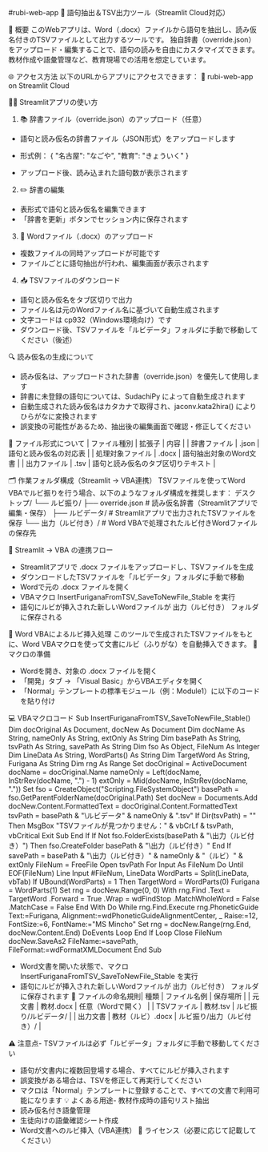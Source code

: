 
#rubi-web-app
📝 語句抽出＆TSV出力ツール（Streamlit Cloud対応）

📌 概要
このWebアプリは、Word（.docx）ファイルから語句を抽出し、読み仮名付きのTSVファイルとして出力するツールです。
独自辞書（override.json）をアップロード・編集することで、語句の読みを自由にカスタマイズできます。
教材作成や語彙管理など、教育現場での活用を想定しています。

🌐 アクセス方法
以下のURLからアプリにアクセスできます：
🔗 rubi-web-app on Streamlit Cloud

🧑‍🏫 Streamlitアプリの使い方
1. 📚 辞書ファイル（override.json）のアップロード（任意）
- 語句と読み仮名の辞書ファイル（JSON形式）をアップロードします
- 形式例：
{
  "名古屋": "なごや",
  "教育": "きょういく"
}


- アップロード後、読み込まれた語句数が表示されます
2. ✏️ 辞書の編集
- 表形式で語句と読み仮名を編集できます
- 「辞書を更新」ボタンでセッション内に保存されます
3. 📄 Wordファイル（.docx）のアップロード
- 複数ファイルの同時アップロードが可能です
- ファイルごとに語句抽出が行われ、編集画面が表示されます
4. 📥 TSVファイルのダウンロード
- 語句と読み仮名をタブ区切りで出力
- ファイル名は元のWordファイル名に基づいて自動生成されます
- 文字コードは cp932（Windows環境向け）です
- ダウンロード後、TSVファイルを「ルビデータ」フォルダに手動で移動してください（後述）

🔍 読み仮名の生成について
- 読み仮名は、アップロードされた辞書（override.json）を優先して使用します
- 辞書に未登録の語句については、SudachiPy によって自動生成されます
- 自動生成された読み仮名はカタカナで取得され、jaconv.kata2hira() によりひらがなに変換されます
- 誤変換の可能性があるため、抽出後の編集画面で確認・修正してください

📁 ファイル形式について
| ファイル種別 | 拡張子 | 内容 | 
| 辞書ファイル | .json | 語句と読み仮名の対応表 | 
| 処理対象ファイル | .docx | 語句抽出対象のWord文書 | 
| 出力ファイル | .tsv | 語句と読み仮名のタブ区切りテキスト | 

🗂️ 作業フォルダ構成（Streamlit → VBA連携）
TSVファイルを使ってWord VBAでルビ振りを行う場合、以下のようなフォルダ構成を推奨します：
デスクトップ/
└── ルビ振り/
    ├── override.json      # 読み仮名辞書（Streamlitアプリで編集・保存）
    ├── ルビデータ/          # Streamlitアプリで出力されたTSVファイルを保存
    └── 出力（ルビ付き）/    # Word VBAで処理されたルビ付きWordファイルの保存先

🔄 Streamlit → VBA の連携フロー
- Streamlitアプリで .docx ファイルをアップロードし、TSVファイルを生成
- ダウンロードしたTSVファイルを「ルビデータ」フォルダに手動で移動
- Wordで元の .docx ファイルを開く
- VBAマクロ InsertFuriganaFromTSV_SaveToNewFile_Stable を実行
- 語句にルビが挿入された新しいWordファイルが 出力（ルビ付き） フォルダに保存される

🧩 Word VBAによるルビ挿入処理
このツールで生成されたTSVファイルをもとに、Word VBAマクロを使って文書にルビ（ふりがな）を自動挿入できます。
🔧 マクロの準備
- Wordを開き、対象の .docx ファイルを開く
- 「開発」タブ → 「Visual Basic」からVBAエディタを開く
- 「Normal」テンプレートの標準モジュール（例：Module1）に以下のコードを貼り付け

💻 VBAマクロコード
Sub InsertFuriganaFromTSV_SaveToNewFile_Stable()
    Dim docOriginal As Document, docNew As Document
    Dim docName As String, nameOnly As String, extOnly As String
    Dim basePath As String, tsvPath As String, savePath As String
    Dim fso As Object, FileNum As Integer
    Dim LineData As String, WordParts() As String
    Dim TargetWord As String, Furigana As String
    Dim rng As Range
    Set docOriginal = ActiveDocument
    docName = docOriginal.Name
    nameOnly = Left(docName, InStrRev(docName, ".") - 1)
    extOnly = Mid(docName, InStrRev(docName, "."))
    Set fso = CreateObject("Scripting.FileSystemObject")
    basePath = fso.GetParentFolderName(docOriginal.Path)
    Set docNew = Documents.Add
    docNew.Content.FormattedText = docOriginal.Content.FormattedText
    tsvPath = basePath & "\ルビデータ\" & nameOnly & ".tsv"
    If Dir(tsvPath) = "" Then
        MsgBox "TSVファイルが見つかりません：" & vbCrLf & tsvPath, vbCritical
        Exit Sub
    End If
    If Not fso.FolderExists(basePath & "\出力（ルビ付き）") Then
        fso.CreateFolder basePath & "\出力（ルビ付き）"
    End If
    savePath = basePath & "\出力（ルビ付き）\" & nameOnly & "（ルビ）" & extOnly
    FileNum = FreeFile
    Open tsvPath For Input As FileNum
    Do Until EOF(FileNum)
        Line Input #FileNum, LineData
        WordParts = Split(LineData, vbTab)
        If UBound(WordParts) = 1 Then
            TargetWord = WordParts(0)
            Furigana = WordParts(1)
            Set rng = docNew.Range(0, 0)
            With rng.Find
                .Text = TargetWord
                .Forward = True
                .Wrap = wdFindStop
                .MatchWholeWord = False
                .MatchCase = False
            End With
            Do While rng.Find.Execute
                rng.PhoneticGuide Text:=Furigana, Alignment:=wdPhoneticGuideAlignmentCenter, _
                    Raise:=12, FontSize:=6, FontName:="MS Mincho"
                Set rng = docNew.Range(rng.End, docNew.Content.End)
                DoEvents
            Loop
        End If
    Loop
    Close FileNum
    docNew.SaveAs2 FileName:=savePath, FileFormat:=wdFormatXMLDocument
End Sub

- Word文書を開いた状態で、マクロ InsertFuriganaFromTSV_SaveToNewFile_Stable を実行
- 語句にルビが挿入された新しいWordファイルが 出力（ルビ付き） フォルダに保存されます
📂 ファイルの命名規則| 種類 | ファイル名例 | 保存場所 | 
| 元文書 | 教材.docx | 任意（Wordで開く） | 
| TSVファイル | 教材.tsv | ルビ振り/ルビデータ/ | 
| 出力文書 | 教材（ルビ）.docx | ルビ振り/出力（ルビ付き）/ | 

⚠️ 注意点- TSVファイルは必ず「ルビデータ」フォルダに手動で移動してください
- 語句が文書内に複数回登場する場合、すべてにルビが挿入されます
- 誤変換がある場合は、TSVを修正して再実行してください
- マクロは「Normal」テンプレートに登録することで、すべての文書で利用可能になります
💡 よくある用途- 教材作成時の語句リスト抽出
- 読み仮名付き語彙管理
- 生徒向けの語彙確認シート作成
- Word文書へのルビ挿入（VBA連携）
📄 ライセンス（必要に応じて記載してください）
